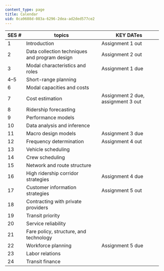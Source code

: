 ```yaml
---
content_type: page
title: Calendar
uid: 0ca9608d-083a-6296-2dea-ad2ded577ce2
---
```


| SES # | topics | KEY DATes |
| --- | --- | --- |
| 1 | Introduction | Assignment 1 out |
| 2 | Data collection techniques and program design | Assignment 2 out |
| 3 | Modal characteristics and roles | Assignment 1 due |
| 4–5 | Short-range planning | &nbsp; |
| 6 | Modal capacities and costs | &nbsp; |
| 7 | Cost estimation | Assignment 2 due, assignment 3 out |
| 8 | Ridership forecasting | &nbsp; |
| 9 | Performance models | &nbsp; |
| 10 | Data analysis and inference | &nbsp; |
| 11 | Macro design models | Assignment 3 due |
| 12 | Frequency determination | Assignment 4 out |
| 13 | Vehicle scheduling | &nbsp; |
| 14 | Crew scheduling | &nbsp; |
| 15 | Network and route structure | &nbsp; |
| 16 | High ridership corridor strategies | Assignment 4 due |
| 17 | Customer information strategies | Assignment 5 out |
| 18 | Contracting with private providers | &nbsp; |
| 19 | Transit priority | &nbsp; |
| 20 | Service reliability | &nbsp; |
| 21 | Fare policy, structure, and technology | &nbsp; |
| 22 | Workforce planning | Assignment 5 due |
| 23 | Labor relations | &nbsp; |
| 24 | Transit finance |
